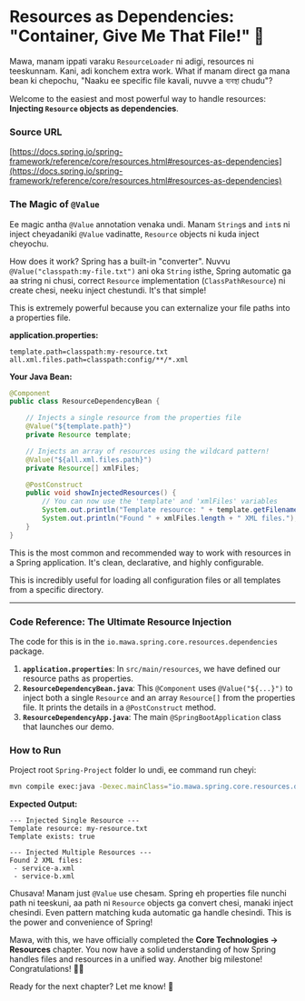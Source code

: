 # Resources as Dependencies: "Container, Give Me That File!" 📄

Mawa, manam ippati varaku `ResourceLoader` ni adigi, resources ni teeskunnam. Kani, adi konchem extra work. What if manam direct ga mana bean ki chepochu, "Naaku ee specific file kavali, nuvve a ব্যবস্থা chudu"?

Welcome to the easiest and most powerful way to handle resources: **Injecting `Resource` objects as dependencies**.

### Source URL
[https://docs.spring.io/spring-framework/reference/core/resources.html#resources-as-dependencies](https://docs.spring.io/spring-framework/reference/core/resources.html#resources-as-dependencies)

### The Magic of `@Value`
Ee magic antha `@Value` annotation venaka undi. Manam `String`s and `int`s ni inject cheyadaniki `@Value` vadinatte, `Resource` objects ni kuda inject cheyochu.

How does it work?
Spring has a built-in "converter". Nuvvu `@Value("classpath:my-file.txt")` ani oka `String` isthe, Spring automatic ga aa string ni chusi, correct `Resource` implementation (`ClassPathResource`) ni create chesi, neeku inject chestundi. It's that simple!

This is extremely powerful because you can externalize your file paths into a properties file.

**application.properties:**
```properties
template.path=classpath:my-resource.txt
all.xml.files.path=classpath:config/**/*.xml
```

**Your Java Bean:**
```java
@Component
public class ResourceDependencyBean {

    // Injects a single resource from the properties file
    @Value("${template.path}")
    private Resource template;

    // Injects an array of resources using the wildcard pattern!
    @Value("${all.xml.files.path}")
    private Resource[] xmlFiles;

    @PostConstruct
    public void showInjectedResources() {
        // You can now use the 'template' and 'xmlFiles' variables
        System.out.println("Template resource: " + template.getFilename());
        System.out.println("Found " + xmlFiles.length + " XML files.");
    }
}
```
This is the most common and recommended way to work with resources in a Spring application. It's clean, declarative, and highly configurable.

This is incredibly useful for loading all configuration files or all templates from a specific directory.

---
### Code Reference: The Ultimate Resource Injection
The code for this is in the `io.mawa.spring.core.resources.dependencies` package.

1.  **`application.properties`**: In `src/main/resources`, we have defined our resource paths as properties.
2.  **`ResourceDependencyBean.java`**: This `@Component` uses `@Value("${...}")` to inject both a single `Resource` and an array `Resource[]` from the properties file. It prints the details in a `@PostConstruct` method.
3.  **`ResourceDependencyApp.java`**: The main `@SpringBootApplication` class that launches our demo.

### How to Run
Project root `Spring-Project` folder lo undi, ee command run cheyi:
```bash
mvn compile exec:java -Dexec.mainClass="io.mawa.spring.core.resources.dependencies.ResourceDependencyApp"
```
**Expected Output:**
```
--- Injected Single Resource ---
Template resource: my-resource.txt
Template exists: true

--- Injected Multiple Resources ---
Found 2 XML files:
 - service-a.xml
 - service-b.xml
```
Chusava! Manam just `@Value` use chesam. Spring eh properties file nunchi path ni teeskuni, aa path ni `Resource` objects ga convert chesi, manaki inject chesindi. Even pattern matching kuda automatic ga handle chesindi. This is the power and convenience of Spring!

Mawa, with this, we have officially completed the **Core Technologies -> Resources** chapter. You now have a solid understanding of how Spring handles files and resources in a unified way. Another big milestone! Congratulations! 🥳🎉

Ready for the next chapter? Let me know! 💪
